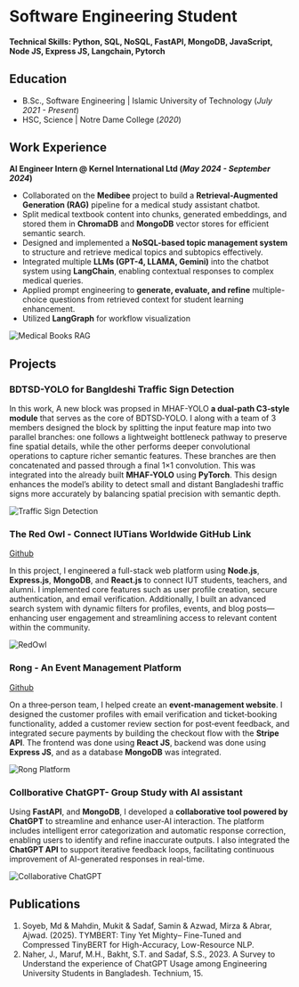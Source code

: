 # Software Engineering Student

#### Technical Skills: Python, SQL, NoSQL, FastAPI, MongoDB, JavaScript, Node JS, Express JS, Langchain, Pytorch

## Education			        		
- B.Sc., Software Engineering | Islamic University of Technology (_July 2021 - Present_)
- HSC, Science                      |         Notre Dame College               (_2020_)
  
## Work Experience
**AI Engineer Intern @ Kernel International Ltd (_May 2024 - September 2024_)**
- Collaborated on the **Medibee** project to build a **Retrieval-Augmented Generation (RAG)** pipeline for a medical study assistant chatbot.  
- Split medical textbook content into chunks, generated embeddings, and stored them in **ChromaDB** and **MongoDB** vector stores for efficient semantic search.  
- Designed and implemented a **NoSQL-based topic management system** to structure and retrieve medical topics and subtopics effectively.  
- Integrated multiple **LLMs (GPT-4, LLAMA, Gemini)** into the chatbot system using **LangChain**, enabling contextual responses to complex medical queries.  
- Applied prompt engineering to **generate, evaluate, and refine** multiple-choice questions from retrieved context for student learning enhancement.  
- Utilized **LangGraph** for workflow visualization   

![Medical Books RAG](/assets/img/Medibee_AI.png)

## Projects
### BDTSD-YOLO for Bangldeshi Traffic Sign Detection

In this work, A new block was propsed in MHAF-YOLO **a dual‑path C3‑style module** that serves as the core of BDTSD‑YOLO. I along with a team of 3 members designed the block by splitting the input feature map into two parallel branches: one follows a lightweight bottleneck pathway to preserve fine spatial details, while the other performs deeper convolutional operations to capture richer semantic features. These branches are then concatenated and passed through a final 1×1 convolution. This was integrated into the already built **MHAF-YOLO**  using **PyTorch**. This design enhances the model’s ability to detect small and distant Bangladeshi traffic signs more accurately by balancing spatial precision with semantic depth.


![Traffic Sign Detection](/assets/img/Traffic_Sign.png)

### The Red Owl - Connect IUTians Worldwide GitHub Link
[Github](https://github.com/Samin-Sadaf7/TheRedOwl.git)

In this project, I engineered a full-stack web platform using **Node.js**, **Express.js**, **MongoDB**, and **React.js** to connect IUT students, teachers, and alumni. I implemented core features such as user profile creation, secure authentication, and email verification. Additionally, I built an advanced search system with dynamic filters for profiles, events, and blog posts—enhancing user engagement and streamlining access to relevant content within the community.

![RedOwl](/assets/img/redowl.jpg)

### Rong - An Event Management Platform
[Github](https://github.com/Samin-Sadaf7/Rong---An-event-management-system.git)

On a three‑person team, I helped create an **event‑management website**. I designed the customer profiles with email verification and ticket‑booking functionality, added a customer review section for post‑event feedback, and integrated secure payments by building the checkout flow with the **Stripe API**. The frontend was done using **React JS**, backend was done using **Express JS**, and as a database **MongoDB** was integrated. 

![Rong Platform](/assets/img/rong.jpg)

### Collborative ChatGPT- Group Study with AI assistant

Using **FastAPI**, and **MongoDB**, I developed a **collaborative tool powered by ChatGPT** to streamline and enhance user‑AI interaction. The platform includes intelligent error categorization and automatic response correction, enabling users to identify and refine inaccurate outputs. I also integrated the **ChatGPT API** to support iterative feedback loops, facilitating continuous improvement of AI-generated responses in real-time.

![Collaborative ChatGPT](/assets/img/CollaborativeGPT.png)


## Publications
1. Soyeb, Md & Mahdin, Mukit & Sadaf, Samin & Azwad, Mirza & Abrar, Ajwad. (2025). TYMBERT: Tiny Yet Mighty– Fine-Tuned and Compressed TinyBERT for High-Accuracy, Low-Resource NLP. 
2. Naher, J., Maruf, M.H., Bakht, S.T. and Sadaf, S.S., 2023. A Survey to Understand the experience of ChatGPT Usage among Engineering University Students in Bangladesh. Technium, 15.


